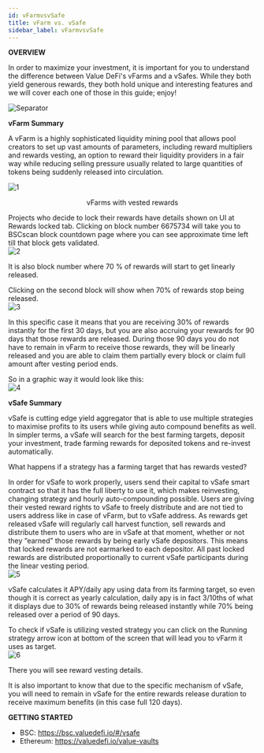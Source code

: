 ```yaml
---
id: vFarmvsvSafe
title: vFarm vs. vSafe
sidebar_label: vFarmvsvSafe
---
```


**OVERVIEW**  

In order to maximize your investment, it is important for you to understand the difference between Value DeFi's vFarms and a vSafes.  While they both yield generous rewards, they both hold unique and interesting features and we will cover each one of those in this guide; enjoy!  

![Separator](../img/seperator.png)

**vFarm Summary**  

A vFarm is a highly sophisticated liquidity mining pool that allows pool creators to set up vast amounts of parameters, including reward multipliers and rewards vesting, an option to reward their liquidity providers in a fair way while reducing selling pressure usually related to large quantities of tokens being suddenly released into circulation.  

![1](https://user-images.githubusercontent.com/78454114/112706767-78dc8300-8e74-11eb-9edd-5738691ae443.png)  
<center>vFarms with vested rewards</center>  

Projects who decide to lock their rewards have details shown on UI at Rewards locked tab. Clicking on block number 6675734 will take you to BSCscan block countdown page where you can see approximate time left till that block gets validated.  
![2](https://user-images.githubusercontent.com/78454114/112706804-ad503f00-8e74-11eb-8e8d-7ecd5aab163f.png)  

It is also block number where 70 % of rewards will start to get linearly released.  

Clicking on the second block will show when 70% of rewards stop being released.  
![3](https://user-images.githubusercontent.com/78454114/112706808-ba6d2e00-8e74-11eb-98cd-2b53b355d21b.png)  

In this specific case it means that you are receiving 30% of rewards instantly for the first 30 days, but you are also accruing your rewards for 90 days that those rewards are released. During those 90 days you do not have to remain in vFarm to receive those rewards, they will be linearly released and you are able to claim them partially every block or claim full amount after vesting period ends.  

So in a graphic way it would look like this:  
![4](https://user-images.githubusercontent.com/78454114/112706813-c5c05980-8e74-11eb-9db7-ab6a43e8d974.png)  


**vSafe Summary**  

vSafe is cutting edge yield aggregator that is able to use multiple strategies to maximise profits to its users while giving auto compound benefits as well. In simpler terms, a vSafe will search for the best farming targets, deposit your investment, trade farming rewards for deposited tokens and re-invest automatically.

What happens if a strategy has a farming target that has rewards vested?

In order for vSafe to work properly, users send their capital to vSafe smart contract so that it has the full liberty to use it, which makes reinvesting, changing strategy and hourly auto-compounding possible. Users are giving their vested reward rights to vSafe to freely distribute and are not tied to users address like in case of vFarm, but to vSafe address. As rewards get released vSafe will regularly call harvest function, sell rewards and distribute them to users who are in vSafe at that moment, whether or not they “earned” those rewards by being early vSafe depositors. This means that locked rewards are not earmarked to each depositor. All past locked rewards are distributed proportionally to current vSafe participants during the linear vesting period.  
![5](https://user-images.githubusercontent.com/78454114/112706830-e4beeb80-8e74-11eb-88de-aa3154b08e02.png)

vSafe calculates it APY/daily apy using data from its farming target, so even though it is correct as yearly calculation, daily apy is in fact 3/10ths of what it displays due to 30% of rewards being released instantly while 70% being released over a period of 90 days.  

To check if vSafe is utilizing vested strategy you can click on the Running strategy arrow icon at bottom of the screen that will lead you to vFarm it uses as target.  
![6](https://user-images.githubusercontent.com/78454114/112706844-ed172680-8e74-11eb-97a1-99a854851104.png)

There you will see reward vesting details.   

It is also important to know that due to the specific mechanism of vSafe, you will need to remain in vSafe for the entire rewards release duration to receive maximum benefits (in this case full 120 days).  

**GETTING STARTED**  
- BSC: https://bsc.valuedefi.io/#/vsafe
- Ethereum: https://valuedefi.io/value-vaults  
